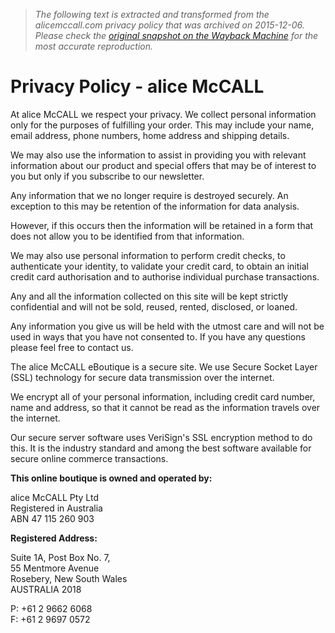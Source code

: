 > *The following text is extracted and transformed from the alicemccall.com privacy policy that was archived on 2015-12-06. Please check the [original snapshot on the Wayback Machine](https://web.archive.org/web/20151206162846id_/http%3A//www.alicemccall.com/privacy-policy) for the most accurate reproduction.*

# Privacy Policy - alice McCALL

At alice McCALL we respect your privacy. We collect personal information only for the purposes of fulfilling your order. This may include your name, email address, phone numbers, home address and shipping details.

We may also use the information to assist in providing you with relevant information about our product and special offers that may be of interest to you but only if you subscribe to our newsletter.

Any information that we no longer require is destroyed securely. An exception to this may be retention of the information for data analysis.

However, if this occurs then the information will be retained in a form that does not allow you to be identified from that information.

We may also use personal information to perform credit checks, to authenticate your identity, to validate your credit card, to obtain an initial credit card authorisation and to authorise individual purchase transactions.

Any and all the information collected on this site will be kept strictly confidential and will not be sold, reused, rented, disclosed, or loaned.

Any information you give us will be held with the utmost care and will not be used in ways that you have not consented to. If you have any questions please feel free to contact us.

The alice McCALL eBoutique is a secure site. We use Secure Socket Layer (SSL) technology for secure data transmission over the internet.

We encrypt all of your personal information, including credit card number, name and address, so that it cannot be read as the information travels over the internet.

Our secure server software uses VeriSign's SSL encryption method to do this. It is the industry standard and among the best software available for secure online commerce transactions.

**This online boutique is owned and operated by:**

alice McCALL Pty Ltd   
Registered in Australia  
ABN 47 115 260 903

**Registered Address:**

Suite 1A, Post Box No. 7,  
55 Mentmore Avenue  
Rosebery, New South Wales  
AUSTRALIA 2018

P: +61 2 9662 6068  
F: +61 2 9697 0572
